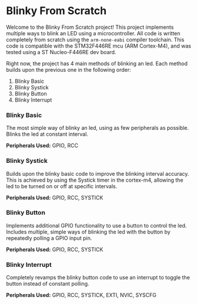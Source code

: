# Blinky From Scratch

Welcome to the Blinky From Scratch project! This project implements multiple
ways to blink an LED using a microcontroller. All code is written completely from
scratch using the `arm-none-eabi` compiler toolchain. This code is compatible
with the STM32F446RE mcu (ARM Cortex-M4), and was tested using a ST Nucleo-F446RE dev board.

Right now, the project has 4 main methods of blinking an led. Each method builds
upon the previous one in the following order:
1. Blinky Basic
2. Blinky Systick
3. Blinky Button
4. Blinky Interrupt

### Blinky Basic

The most simple way of blinky an led, using as few peripherals
as possible. Blinks the led at constant interval. 

**Peripherals Used:** GPIO, RCC

### Blinky Systick

Builds upon the blinky basic code to improve the blinking interval accuracy. This is
achieved by using the Systick timer in the cortex-m4, allowing the led to
be turned on or off at specific intervals.

**Peripherals Used:** GPIO, RCC, SYSTICK

### Blinky Button

Implements additional GPIO functionality to use a button to control the led.
Includes multiple, simple ways of blinking the led with the button by
repeatedly polling a GPIO input pin.

**Peripherals Used:** GPIO, RCC, SYSTICK

### Blinky Interrupt

Completely revamps the blinky button code to use an interrupt to toggle
the button instead of constant polling.

**Peripherals Used:** GPIO, RCC, SYSTICK, EXTI, NVIC, SYSCFG